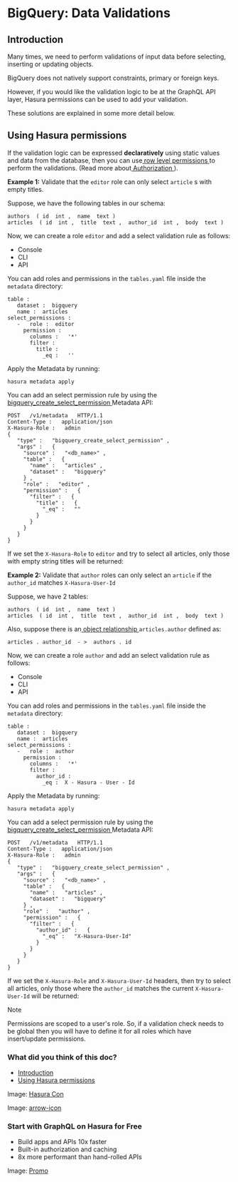 # BigQuery: Data Validations

## Introduction​

Many times, we need to perform validations of input data before selecting, inserting or updating objects.

BigQuery does not natively support constraints, primary or foreign keys.

However, if you would like the validation logic to be at the GraphQL API layer, Hasura permissions can be used to add
your validation.

These solutions are explained in some more detail below.

## Using Hasura permissions​

If the validation logic can be expressed **declaratively** using static values and data from the database, then you can
use[ row level permissions ](https://hasura.io/docs/latest/auth/authorization/permissions/row-level-permissions/)to perform the validations.
(Read more about[ Authorization ](https://hasura.io/docs/latest/auth/authorization/index/)).

 **Example 1:** Validate that the `editor` role can only select `article` s with empty titles.

Suppose, we have the following tables in our schema:

```
authors  ( id  int ,  name  text )
articles  ( id  int ,  title  text ,  author_id  int ,  body  text )
```

Now, we can create a role `editor` and add a select validation rule as follows:

- Console
- CLI
- API


You can add roles and permissions in the `tables.yaml` file inside the `metadata` directory:

```
table :
   dataset :  bigquery
   name :  articles
select_permissions :
   -   role :  editor
     permission :
       columns :   '*'
       filter :
         title :
           _eq :   ''
```

Apply the Metadata by running:

`hasura metadata apply`

You can add an select permission rule by using the[ bigquery_create_select_permission ](https://hasura.io/docs/latest/api-reference/metadata-api/permission/)Metadata API:

```
POST   /v1/metadata   HTTP/1.1
Content-Type :   application/json
X-Hasura-Role :   admin
{
   "type" :   "bigquery_create_select_permission" ,
   "args" :   {
     "source" :   "<db_name>" ,
     "table" :   {
       "name" :   "articles" ,
       "dataset" :   "bigquery"
     } ,
     "role" :   "editor" ,
     "permission" :   {
       "filter" :   {
         "title" :   {
           "_eq" :   ""
         }
       }
     }
   }
}
```

If we set the `X-Hasura-Role` to `editor` and try to select all articles, only those with empty string titles will be
returned:

 **Example 2:** Validate that `author` roles can only select an `article` if the `author_id` matches `X-Hasura-User-Id` 

Suppose, we have 2 tables:

```
authors  ( id  int ,  name  text )
articles  ( id  int ,  title  text ,  author_id  int ,  body  text )
```

Also, suppose there is an[ object relationship ](https://hasura.io/docs/latest/schema/bigquery/table-relationships/index/) `articles.author` defined
as:

`articles . author_id  - >  authors . id`

Now, we can create a role `author` and add an select validation rule as follows:

- Console
- CLI
- API


You can add roles and permissions in the `tables.yaml` file inside the `metadata` directory:

```
table :
   dataset :  bigquery
   name :  articles
select_permissions :
   -   role :  author
     permission :
       columns :   '*'
       filter :
         author_id :
           _eq :  X - Hasura - User - Id
```

Apply the Metadata by running:

`hasura metadata apply`

You can add a select permission rule by using the[ bigquery_create_select_permission ](https://hasura.io/docs/latest/api-reference/metadata-api/permission/)Metadata API:

```
POST   /v1/metadata   HTTP/1.1
Content-Type :   application/json
X-Hasura-Role :   admin
{
   "type" :   "bigquery_create_select_permission" ,
   "args" :   {
     "source" :   "<db_name>" ,
     "table" :   {
       "name" :   "articles" ,
       "dataset" :   "bigquery"
     } ,
     "role" :   "author" ,
     "permission" :   {
       "filter" :   {
         "author_id" :   {
           "_eq" :   "X-Hasura-User-Id"
         }
       }
     }
   }
}
```

If we set the `X-Hasura-Role` and `X-Hasura-User-Id` headers, then try to select all articles, only those where the `author_id` matches the current `X-Hasura-User-Id` will be returned:

Note

Permissions are scoped to a user's role. So, if a validation check needs to be global then you will have to define it
for all roles which have insert/update permissions.

### What did you think of this doc?

- [ Introduction ](https://hasura.io/docs/latest/schema/bigquery/data-validations/#introduction)
- [ Using Hasura permissions ](https://hasura.io/docs/latest/schema/bigquery/data-validations/#using-hasura-permissions)


Image: [ Hasura Con ](https://res.cloudinary.com/dh8fp23nd/image/upload/v1686154570/hasura-con-2023/has-con-light-date_r2a2ud.png)

Image: [ arrow-icon ](https://res.cloudinary.com/dh8fp23nd/image/upload/v1683723549/main-web/chevron-right_ldbi7d.png)

### Start with GraphQL on Hasura for Free

- Build apps and APIs 10x faster
- Built-in authorization and caching
- 8x more performant than hand-rolled APIs


Image: [ Promo ](https://hasura.io/docs/assets/images/hasura-free-ff60e409244e0ea12b5a3045d1a9096b.png)